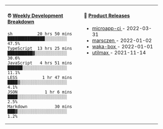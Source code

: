 <table width="800px">
<tr>
<td valign="top" width="50%">

####  ⏰  <a href="https://gist.github.com/marsczen/0c39a3e7b4a372c6cff4a8714271308c" target="_blank">Weekly Development Breakdown</a>

<!-- code_time starts -->

```text
sh          20 hrs 50 mins  ███████████████░░░░░░░░░  47.5%
TypeScript  13 hrs 25 mins  ██████████▓░░░░░░░░░░░░░  30.6%
JavaScript   4 hrs 51 mins  ██████░░░░░░░░░░░░░░░░░░  11.1%
LESS          1 hr 47 mins  ████▒░░░░░░░░░░░░░░░░░░░   4.1%
JSON           1 hr 6 mins  ████░░░░░░░░░░░░░░░░░░░░   2.5%
Markdown           30 mins  ███▓░░░░░░░░░░░░░░░░░░░░   1.2%
```

<!-- code_time ends -->
</td>
<td valign="top" width="50%">

#### 🌾 <a href="https://github.com/marsczen/marsczen/blob/master/releases.md" target="_blank">Product Releases</a>

<!-- recent_releases starts -->
* <a href='https://github.com/marsczen/microapp-ci/releases/tag/v0.0.2' target='_blank'>microapp-ci </a> - 2022-03-31
* <a href='https://github.com/marsczen/marsczen/releases/tag/v0.0.1' target='_blank'>marsczen </a> - 2022-01-02
* <a href='https://github.com/marsczen/waka-box/releases/tag/v3.0.1' target='_blank'>waka-box </a> - 2022-01-01
* <a href='https://github.com/marsczen/utilmax/releases/tag/v1.0.6' target='_blank'>utilmax </a> - 2021-11-14
<!-- recent_releases ends -->

</td>
</tr>
  </table>
